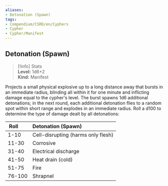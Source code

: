 ```yaml
---
aliases:
- Detonation (Spawn)
tags:
- Compendium/CSRD/en/Cyphers
- Cypher
- Cypher/Manifest
---
```


  
## Detonation (Spawn)  
>[!info] Stats  
> **Level:** 1d6+2  
> **Kind:** Manifest
  
Projects a small physical explosive up to a long distance away that bursts in an immediate radius, blinding all within it for one minute and inflicting damage equal to the cypher's level. The burst spawns 1d6 additional detonations; in the next round, each additional detonation flies to a random spot within short range and explodes in an immediate radius. Roll a d100 to determine the type of damage dealt by all detonations:  

|  Roll &nbsp; &nbsp; &nbsp; | Detonation (Spawn)  |  
| ------------- | :----------- |  
| 1-10 | Cell-disrupting (harms only flesh) |  
| 11-30 | Corrosive |  
| 31-40 | Electrical discharge |  
| 41-50 | Heat drain (cold) |  
| 51-75 | Fire |  
| 76-100 | Shrapnel |